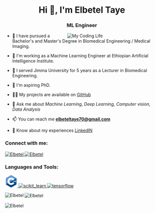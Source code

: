 <h1 align="center">Hi 👋, I'm Elbetel Taye</h1>
<h3 align="center"> ML Engineer </h3>

<img align="right" alt="My Coding Life" src="https://media.giphy.com/media/Ah3zHH7hvsSB2/giphy.gif" width="300" >

- 🌱 I have pursued a Bachelor's and Master's Degree in Biomedical Engineering / Medical Imaging.
- 🌱 I'm working as a Machine Learning Engineer at Ethiopian Artificial Intelligence Institute.
- 🌱 I served Jimma University for 5 years as a Lecturer in Biomedical Engineering.
- 🌱 I'm aspiring PhD.

- 👨‍💻 My projects are available on <a href="https://github.com/ElbetelTaye" target="_blank"> GitHub</a> 
- 💬 Ask me about *Machine Learning, Deep Learning, Computer vision, Data Analysis*

- 📫 You can reach me **elbeteltaye70@gmail.com**

- 📄 Know about my experiences <a href="http://in.linkedin.com/in/elbetel-taye-49a1a91b3" target="_blank">LinkedIN</a>


<h3 align="left">Connect with me:</h3>
<p align="left">

<a href="http://in.linkedin.com/in/elbetel-taye-49a1a91b3" target="blank">
  <img align="center" src="https://raw.githubusercontent.com/rahuldkjain/github-profile-readme-generator/master/src/images/icons/Social/linked-in-alt.svg" alt="Elbetel" height="30" width="40" />
</a>
<a href="https://orcid.org/0000-0001-7035-6422" target="blank">
  <img align="center" src="https://upload.wikimedia.org/wikipedia/commons/0/06/ORCID_iD.svg" alt="Elbetel" height="30" width="40" />
</a>

<h3 align="left">Languages and Tools:</h3>
<p align="left"> 
<a href="https://www.w3schools.com/cpp/" target="_blank"> <img src="https://raw.githubusercontent.com/devicons/devicon/master/icons/cplusplus/cplusplus-original.svg" alt="cplusplus" width="40" height="40"/> </a>  
 <a href="https://scikit-learn.org/" target="_blank"> <img src="https://upload.wikimedia.org/wikipedia/commons/0/05/Scikit_learn_logo_small.svg" alt="scikit_learn" width="40" height="40"/> </a>  <a href="https://www.tensorflow.org" target="_blank"> <img src="https://www.vectorlogo.zone/logos/tensorflow/tensorflow-icon.svg" alt="tensorflow" width="40" height="40"/> </a>  </p>

<p><img align="left" src="https://github-readme-stats.vercel.app/api/top-langs?username=ElbetelTaye&show_icons=true&locale=en&layout=compact" alt="Elbetel" /></p>

<p>&nbsp;<img align="center" src="https://github-readme-stats.vercel.app/api?username=ElbetelTaye&show_icons=true&locale=en" alt="Elbetel" /></p>

<p><img align="center" src="https://github-readme-streak-stats.herokuapp.com/?user=ElbetelTaye&" alt="Elbetel" /></p>
